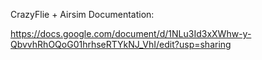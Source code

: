 CrazyFlie + Airsim Documentation:

https://docs.google.com/document/d/1NLu3Id3xXWhw-y-QbvvhRhOQoG01hrhseRTYkNJ_VhI/edit?usp=sharing
